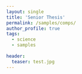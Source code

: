 ```yaml
---
layout: single
title: 'Senior Thesis'
permalink: /samples/comps/
author_profile: true
tags:
  - science
  - samples
  
header:
  teaser: test.jpg
---
```

<object data="/assets/pdfs/MHoffert_comps_final.pdf" width="1000" height="1000" type='application/pdf'></object>